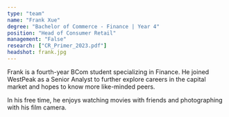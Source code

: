 ```yaml
---
type: "team"
name: "Frank Xue"
degree: "Bachelor of Commerce - Finance | Year 4"
position: "Head of Consumer Retail"
management: "False"
research: ["CR_Primer_2023.pdf"]
headshot: frank.jpg
---
```


Frank is a fourth-year BCom student specializing in Finance. He joined WestPeak as a Senior Analyst to further explore careers in the capital market and hopes to know more like-minded peers.

In his free time, he enjoys watching movies with friends and photographing with his film camera.
